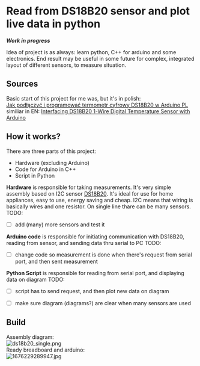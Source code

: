 # Read from DS18B20 sensor and plot live data in python
**_Work in progress_**

Idea of project is as always: learn python, C++ for arduino and some electronics. End result may be useful in some future for complex, integrated layout of different sensors, to measure situation.

## Sources
Basic start of this project for me was, but it's in polish:<br>
[Jak podłączyć i programować termometr cyfrowy DS18B20 w Arduino PL](http://akademia.nettigo.pl/ds18b20/)
similiar in EN:
[Interfacing DS18B20 1-Wire Digital Temperature Sensor with Arduino ](https://lastminuteengineers.com/ds18b20-arduino-tutorial/)
## How it works?
There are three parts of this project:
- Hardware (excluding Arduino)
- Code for Arduino in C++
- Script in Python 

**Hardware** is responsible for taking measurements. It's very simple assembly based on I2C sensor [DS18B20](https://www.elprocus.com/ds18b20-temperature-sensor/). It's ideal for use for home appliances, easy to use, energy saving and cheap.
I2C means that wiring is basically wires and one resistor. On single line thare can be many sensors.
TODO:
- [ ] add (many) more sensors and test it

**Arduino code** is responsible for initiating communication with DS18B20, reading from sensor, and sending data thru serial to PC
TODO: 
- [ ] change code so measurement is done when there's request from serial port, and then sent measurement

**Python Script** is responsible for reading from serial port, and displaying data on diagram
TODO: 
- [ ] script has to send request, and then plot new data on diagram
- [ ] make sure diagram (diagrams?) are clear when many sensors are used


## Build
Assembly diagram:<br>
![ds18b20_single.png](diagram)<br>
Ready breadboard and arduino:<br>
![1676229289947.jpg](breadboard)<br>
